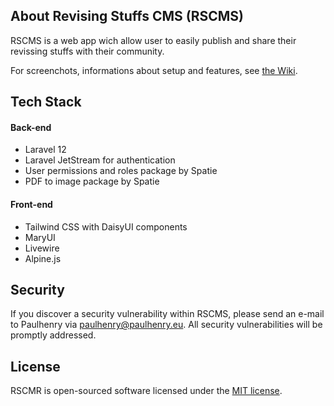 
## About Revising Stuffs CMS (RSCMS)

RSCMS is a web app wich allow user to easily publish and share their revissing stuffs with their community.

For screenchots, informations about setup and features, see [the Wiki](https://github.com/paulhenry46/revising-stuffs-CMS/wiki).

## Tech Stack
#### Back-end
- Laravel 12
- Laravel JetStream for authentication
- User permissions and roles package by Spatie
- PDF to image package by Spatie
#### Front-end
- Tailwind CSS with DaisyUI components
- MaryUI
- Livewire
- Alpine.js

## Security
If you discover a security vulnerability within RSCMS, please send an e-mail to Paulhenry via [paulhenry@paulhenry.eu](mailto:paulhenry@saux.fr). All security vulnerabilities will be promptly addressed.

## License
RSCMR is open-sourced software licensed under the [MIT license](https://opensource.org/licenses/MIT).

